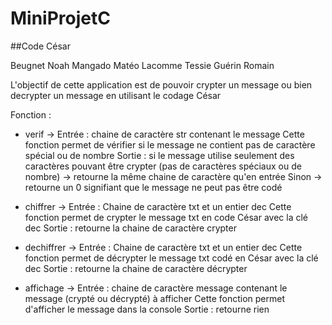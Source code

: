 # MiniProjetC

##Code César

Beugnet Noah
Mangado Matéo
Lacomme Tessie
Guérin Romain

L'objectif de cette application est de pouvoir crypter un message ou bien decrypter un message en utilisant le codage César


Fonction :

- verif 	-> 	Entrée : 	chaine de caractère str contenant le message
					Cette fonction permet de vérifier si le message ne contient pas de caractère spécial ou de nombre
			Sortie : 	si le message utilise seulement des caractères pouvant être crypter (pas de caractères spéciaux ou de nombre)
					-> retourne la même chaine de caractère qu'en entrée
				Sinon
					-> retourne un 0 signifiant que le message ne peut pas être codé

- chiffrer 	->	Entrée :	Chaine de caractère txt et un entier dec
					Cette fonction permet de crypter le message txt en code César avec la clé dec
			Sortie : 	retourne la chaine de caractère crypter 

- dechiffrer ->	Entrée : 	Chaine de caractère txt et un entier dec
					Cette fonction permet de décrypter le message txt codé en César avec la clé dec
			Sortie : 	retourne la chaine de caractère décrypter

- affichage	->	Entrée : 	chaine de caractère message contenant le message (crypté ou décrypté) à afficher
					Cette fonction permet d'afficher le message dans la console
			Sortie :	retourne rien

